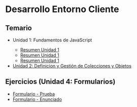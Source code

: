 # Desarrollo Entorno Cliente

## Temario
<ul>
    <li>
        <p>Unidad 1: Fundamentos de JavaScript</p>
        <ul>
            <li>
                <a href="/DEW/Unidad 1/index.md">
                    Resumen Unidad 1
                </a>
            </li>
            <li>
                <a href="/DEW/Unidad 1/index.md">
                    Resumen Unidad 1
                </a>
            </li>
            <li>
                <a href="/DEW/Unidad 1/index.md">
                    Resumen Unidad 1
                </a>
            </li>
        </ul>
    </li>
    <li>
        <a href="/DEW/Unidad 2/index.md">
            Unidad 2: Definicion y Gestión de Colecciones y Objetos
        </a>
    </li>
</ul>

## Ejercicios (Unidad 4: Formularios)

<ul>
    <li>
        <a href="/DEW/Unidad 1/UT04-01/prueba.html">
            Formulario - Prueba
        </a>
    </li>
    <li>
        <a href="/DEW/Unidad 1/UT04-01/tarea.md">
            Formulario - Enunciado
        </a>
    </li>
</ul>